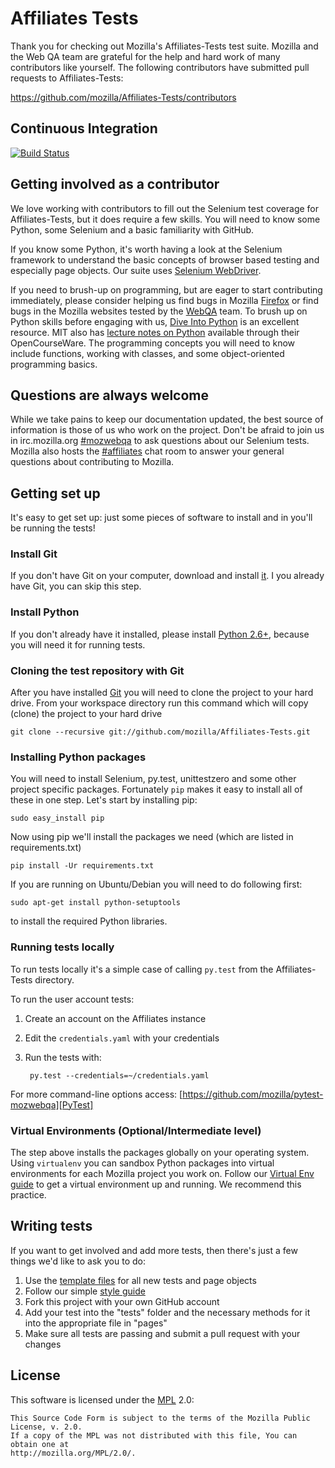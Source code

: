 Affiliates Tests
====================

Thank you for checking out Mozilla's Affiliates-Tests test suite. Mozilla and the Web QA team are grateful for the help and hard work of many contributors like yourself. The following contributors have submitted pull requests to Affiliates-Tests:

https://github.com/mozilla/Affiliates-Tests/contributors

Continuous Integration
----------------------

[![Build Status](https://secure.travis-ci.org/mozilla/Affiliates-Tests.png?branch=master)](http://travis-ci.org/mozilla/Affiliates-Tests/)

Getting involved as a contributor
---------------------------------

We love working with contributors to fill out the Selenium test coverage for Affiliates-Tests, but it does require a few skills. You will need to know some Python, some Selenium and a basic familiarity with GitHub.

If you know some Python, it's worth having a look at the Selenium framework to understand the basic concepts of browser based testing and especially page objects. Our suite uses [Selenium WebDriver][Selenium WebDriver].

If you need to brush-up on programming, but are eager to start contributing immediately, please consider helping us find bugs in Mozilla [Firefox][Firefox] or find bugs in the Mozilla websites tested by the [WebQA][WebQA] team. To brush up on Python skills before engaging with us, [Dive Into Python][Dive Into Python] is an excellent resource. MIT also has [lecture notes on Python][Lecture notes on Python] available through their OpenCourseWare. The programming concepts you will need to know include functions, working with classes, and some object-oriented programming basics.

[Selenium WebDriver]: http://docs.seleniumhq.org/docs/03_webdriver.jsp
[Firefox]: https://quality.mozilla.org/teams/desktop-firefox/
[WebQA]: https://quality.mozilla.org/teams/web-qa/
[Dive Into Python]: http://www.diveintopython.net/toc/index.html
[Lecture notes on Python]: http://ocw.mit.edu/courses/electrical-engineering-and-computer-science/6-189-a-gentle-introduction-to-programming-using-python-january-iap-2011/

Questions are always welcome
----------------------------

While we take pains to keep our documentation updated, the best source of information is those of us who work on the project. Don't be afraid to join us in irc.mozilla.org [#mozwebqa][mozwebqa] to ask questions about our Selenium tests. Mozilla also hosts the [#affiliates][affiliates] chat room to answer your general questions about contributing to Mozilla.

[mozwebqa]: http://client01.chat.mibbit.com/?server=irc.mozilla.org&channel=#mozwebqa
[affiliates]: http://client01.chat.mibbit.com/?server=irc.mozilla.org&channel=#affiliates

Getting set up
--------------

It's easy to get set up: just some pieces of software to install and in you'll be running the tests! 

### Install Git

If you don't have Git on your computer, download and install [it][Git]. I you already have Git, you can skip this step.

[Git]:http://git-scm.com/downloads

### Install Python

If you don't already have it installed, please install [Python 2.6+][Python], because you will need it for running tests.

[Python]: https://www.python.org/download/releases/2.6.6/

### Cloning the test repository with Git

After you have installed [Git][Git] you will need to clone the project to your hard drive. From your workspace directory run this command which will copy (clone) the project to your hard drive


    git clone --recursive git://github.com/mozilla/Affiliates-Tests.git


[Git]: http://git-scm.com/downloads

### Installing Python packages

You will need to install Selenium, py.test, unittestzero and some other project specific packages. Fortunately ```pip``` makes it easy to install all of these in one step. Let's start by installing pip:


    sudo easy_install pip


Now using pip we'll install the packages we need (which are listed in requirements.txt)

    pip install -Ur requirements.txt

If you are running on Ubuntu/Debian you will need to do following first:

    sudo apt-get install python-setuptools

to install the required Python libraries.


### Running tests locally

To run tests locally it's a simple case of calling ```py.test``` from the Affiliates-Tests directory.

To run the user account tests:

1. Create an account on the Affiliates instance
2. Edit the ```credentials.yaml``` with your credentials
3. Run the tests with:

        py.test --credentials=~/credentials.yaml

For more command-line options access: [https://github.com/mozilla/pytest-mozwebqa][PyTest]

[PyTest]: https://github.com/mozilla/pytest-mozwebqa

### Virtual Environments (Optional/Intermediate level)

The step above installs the packages globally on your operating system. Using ```virtualenv``` you can sandbox Python packages into virtual environments for each Mozilla project you work on. Follow our [Virtual Env guide][Virtual Environment] to get a virtual environment up and running. We recommend this practice.

[Virtual Environment]: https://wiki.mozilla.org/QA/Execution/Web_Testing/Automation/Virtual_Environments


Writing tests
-------------

If you want to get involved and add more tests, then there's just a few things we'd like to ask you to do:

1. Use the [template files][Template files] for all new tests and page objects
2. Follow our simple [style guide][Style guide]
3. Fork this project with your own GitHub account
4. Add your test into the "tests" folder and the necessary methods for it into the appropriate file in "pages"
5. Make sure all tests are passing and submit a pull request with your changes

[Template files]: https://github.com/mozilla/mozwebqa-test-templates
[Style guide]: https://wiki.mozilla.org/QA/Execution/Web_Testing/Docs/Automation/StyleGuide

License
-------

This software is licensed under the [MPL][MPL] 2.0:

    This Source Code Form is subject to the terms of the Mozilla Public License, v. 2.0.
    If a copy of the MPL was not distributed with this file, You can obtain one at
    http://mozilla.org/MPL/2.0/.

[MPL]: http://www.mozilla.org/MPL/2.0/

